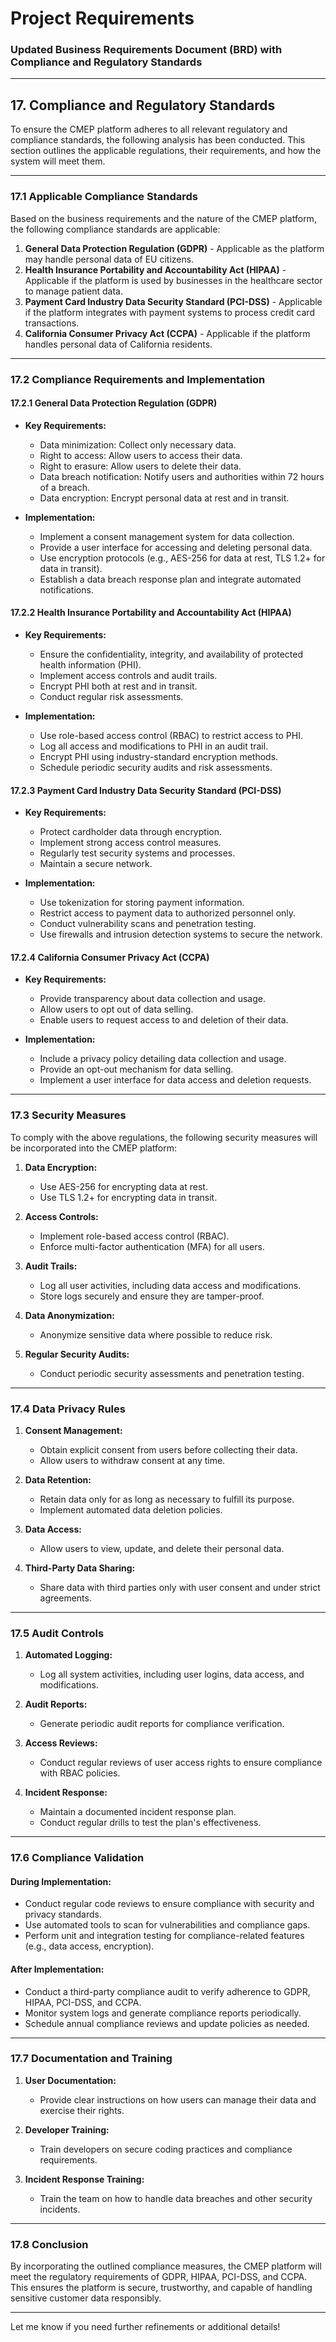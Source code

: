 # Project Requirements

### Updated Business Requirements Document (BRD) with Compliance and Regulatory Standards

---

## 17. Compliance and Regulatory Standards

To ensure the CMEP platform adheres to all relevant regulatory and compliance standards, the following analysis has been conducted. This section outlines the applicable regulations, their requirements, and how the system will meet them.

---

### 17.1 Applicable Compliance Standards

Based on the business requirements and the nature of the CMEP platform, the following compliance standards are applicable:

1. **General Data Protection Regulation (GDPR)** - Applicable as the platform may handle personal data of EU citizens.
2. **Health Insurance Portability and Accountability Act (HIPAA)** - Applicable if the platform is used by businesses in the healthcare sector to manage patient data.
3. **Payment Card Industry Data Security Standard (PCI-DSS)** - Applicable if the platform integrates with payment systems to process credit card transactions.
4. **California Consumer Privacy Act (CCPA)** - Applicable if the platform handles personal data of California residents.

---

### 17.2 Compliance Requirements and Implementation

#### 17.2.1 General Data Protection Regulation (GDPR)
- **Key Requirements:**
  - Data minimization: Collect only necessary data.
  - Right to access: Allow users to access their data.
  - Right to erasure: Allow users to delete their data.
  - Data breach notification: Notify users and authorities within 72 hours of a breach.
  - Data encryption: Encrypt personal data at rest and in transit.

- **Implementation:**
  - Implement a consent management system for data collection.
  - Provide a user interface for accessing and deleting personal data.
  - Use encryption protocols (e.g., AES-256 for data at rest, TLS 1.2+ for data in transit).
  - Establish a data breach response plan and integrate automated notifications.

#### 17.2.2 Health Insurance Portability and Accountability Act (HIPAA)
- **Key Requirements:**
  - Ensure the confidentiality, integrity, and availability of protected health information (PHI).
  - Implement access controls and audit trails.
  - Encrypt PHI both at rest and in transit.
  - Conduct regular risk assessments.

- **Implementation:**
  - Use role-based access control (RBAC) to restrict access to PHI.
  - Log all access and modifications to PHI in an audit trail.
  - Encrypt PHI using industry-standard encryption methods.
  - Schedule periodic security audits and risk assessments.

#### 17.2.3 Payment Card Industry Data Security Standard (PCI-DSS)
- **Key Requirements:**
  - Protect cardholder data through encryption.
  - Implement strong access control measures.
  - Regularly test security systems and processes.
  - Maintain a secure network.

- **Implementation:**
  - Use tokenization for storing payment information.
  - Restrict access to payment data to authorized personnel only.
  - Conduct vulnerability scans and penetration testing.
  - Use firewalls and intrusion detection systems to secure the network.

#### 17.2.4 California Consumer Privacy Act (CCPA)
- **Key Requirements:**
  - Provide transparency about data collection and usage.
  - Allow users to opt out of data selling.
  - Enable users to request access to and deletion of their data.

- **Implementation:**
  - Include a privacy policy detailing data collection and usage.
  - Provide an opt-out mechanism for data selling.
  - Implement a user interface for data access and deletion requests.

---

### 17.3 Security Measures

To comply with the above regulations, the following security measures will be incorporated into the CMEP platform:

1. **Data Encryption:**
   - Use AES-256 for encrypting data at rest.
   - Use TLS 1.2+ for encrypting data in transit.

2. **Access Controls:**
   - Implement role-based access control (RBAC).
   - Enforce multi-factor authentication (MFA) for all users.

3. **Audit Trails:**
   - Log all user activities, including data access and modifications.
   - Store logs securely and ensure they are tamper-proof.

4. **Data Anonymization:**
   - Anonymize sensitive data where possible to reduce risk.

5. **Regular Security Audits:**
   - Conduct periodic security assessments and penetration testing.

---

### 17.4 Data Privacy Rules

1. **Consent Management:**
   - Obtain explicit consent from users before collecting their data.
   - Allow users to withdraw consent at any time.

2. **Data Retention:**
   - Retain data only for as long as necessary to fulfill its purpose.
   - Implement automated data deletion policies.

3. **Data Access:**
   - Allow users to view, update, and delete their personal data.

4. **Third-Party Data Sharing:**
   - Share data with third parties only with user consent and under strict agreements.

---

### 17.5 Audit Controls

1. **Automated Logging:**
   - Log all system activities, including user logins, data access, and modifications.

2. **Audit Reports:**
   - Generate periodic audit reports for compliance verification.

3. **Access Reviews:**
   - Conduct regular reviews of user access rights to ensure compliance with RBAC policies.

4. **Incident Response:**
   - Maintain a documented incident response plan.
   - Conduct regular drills to test the plan's effectiveness.

---

### 17.6 Compliance Validation

#### During Implementation:
- Conduct regular code reviews to ensure compliance with security and privacy standards.
- Use automated tools to scan for vulnerabilities and compliance gaps.
- Perform unit and integration testing for compliance-related features (e.g., data access, encryption).

#### After Implementation:
- Conduct a third-party compliance audit to verify adherence to GDPR, HIPAA, PCI-DSS, and CCPA.
- Monitor system logs and generate compliance reports periodically.
- Schedule annual compliance reviews and update policies as needed.

---

### 17.7 Documentation and Training

1. **User Documentation:**
   - Provide clear instructions on how users can manage their data and exercise their rights.

2. **Developer Training:**
   - Train developers on secure coding practices and compliance requirements.

3. **Incident Response Training:**
   - Train the team on how to handle data breaches and other security incidents.

---

### 17.8 Conclusion

By incorporating the outlined compliance measures, the CMEP platform will meet the regulatory requirements of GDPR, HIPAA, PCI-DSS, and CCPA. This ensures the platform is secure, trustworthy, and capable of handling sensitive customer data responsibly.

---

Let me know if you need further refinements or additional details!